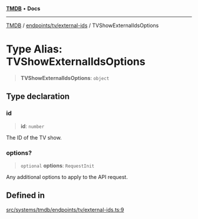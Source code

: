 [**TMDB**](../../../../README.md) • **Docs**

***

[TMDB](../../../../README.md) / [endpoints/tv/external-ids](../README.md) / TVShowExternalIdsOptions

# Type Alias: TVShowExternalIdsOptions

> **TVShowExternalIdsOptions**: `object`

## Type declaration

### id

> **id**: `number`

The ID of the TV show.

### options?

> `optional` **options**: `RequestInit`

Any additional options to apply to the API request.

## Defined in

[src/systems/tmdb/endpoints/tv/external-ids.ts:9](https://github.com/Norviah/media-hub/blob/b0accce5c447ccf1a18696f3cb0baef1f5bd16be/src/systems/tmdb/endpoints/tv/external-ids.ts#L9)
